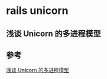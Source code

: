 # rails unicorn

## 浅谈 Unicorn 的多进程模型

## 参考

[浅谈 Unicorn 的多进程模型](https://draveness.me/rack-unicorn)

